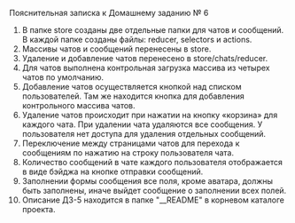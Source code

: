 Пояснительная записка к Домашнему заданию № 6
1.	В папке store созданы две отдельные папки для чатов и сообщений. В каждой папке созданы файлы: reducer, selectors и actions.
2.	Массивы чатов и сообщений перенесены в store.
3.	Удаление и добавление чатов перенесено в store/chats/reducer.
4.	Для чатов выполнена контрольная загрузка массива из четырех чатов по умолчанию.
5.	Добавление чатов осуществляется кнопкой над списком пользователей. Там же находится кнопка для добавления контрольного массива чатов.
6.	Удаление чатов происходит при нажатии на кнопку «корзина» для каждого чата. При удалении чата удаляются все сообщения. У пользователя нет доступа для удаления отдельных сообщений.
7.	Переключение между страницами чатов для перехода к сообщениям по нажатию на строку пользователя чата.
8.	Количество сообщений в чате каждого пользователя отображается в виде бэйджа на кнопке отправки сообщений.
9.	Заполнении формы сообщения все поля, кроме аватара, должны быть заполнены, иначе выйдет сообщение о заполнении всех полей.
10.	Описание ДЗ-5 находится в папке "__README" в корневом каталоге проекта.
